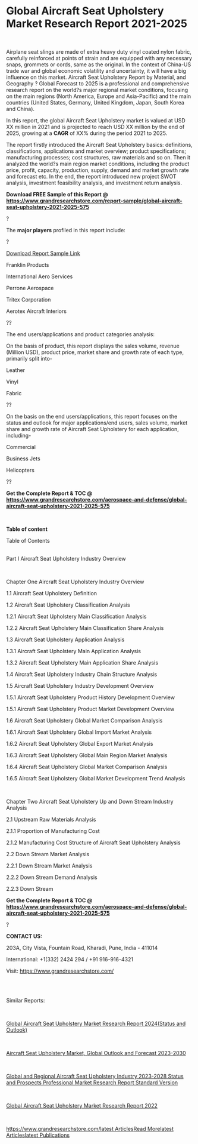 <h1>Global Aircraft Seat Upholstery Market Research Report 2021-2025</h1><br/><p>Airplane seat slings are made of extra heavy duty vinyl coated nylon fabric, carefully reinforced at points of strain and are equipped with any necessary snaps, grommets or cords, same as the original. In the context of China-US trade war and global economic volatility and uncertainty, it will have a big influence on this market. Aircraft Seat Upholstery Report by Material, and Geography ? Global Forecast to 2025 is a professional and comprehensive research report on the world?s major regional market conditions, focusing on the main regions (North America, Europe and Asia-Pacific) and the main countries (United States, Germany, United Kingdom, Japan, South Korea and China).</p>
 
 
 
 <p>In this report, the global Aircraft Seat Upholstery market is valued at USD XX million in 2021 and is projected to reach USD XX million by the end of 2025, growing at a <strong>CAGR</strong> of XX% during the period 2021 to 2025.</p>
 
 
 
 <p>The report firstly introduced the Aircraft Seat Upholstery basics: definitions, classifications, applications and market overview; product specifications; manufacturing processes; cost structures, raw materials and so on. Then it analyzed the world?s main region market conditions, including the product price, profit, capacity, production, supply, demand and market growth rate and forecast etc. In the end, the report introduced new project SWOT analysis, investment feasibility analysis, and investment return analysis.</p>
 
 
 
 <div><b>Download FREE Sample of this Report @ <a href="https://www.grandresearchstore.com/report-sample/global-aircraft-seat-upholstery-2021-2025-575">https://www.grandresearchstore.com/report-sample/global-aircraft-seat-upholstery-2021-2025-575</a></b></div>
 
 
 
 <p>? </p>
 
 
 
 <p>The <strong>major players</strong> profiled in this report include:</p>
 
 
 
 <p>? </p>
 
 
 
 <p><a href="https://www.grandresearchstore.com/mr-admin/report-sample/global-aircraft-seat-upholstery-2021-2025-575">Download Report Sample Link</a></p>
 
 
 
 <p>Franklin Products</p>
 
 
 
 <p>International Aero Services</p>
 
 
 
 <p>Perrone Aerospace</p>
 
 
 
 <p>Tritex Corporation</p>
 
 
 
 <p>Aerotex Aircraft Interiors</p>
 
 
 
 <p>??</p>
 
 
 
 <p>The end users/applications and product categories analysis:</p>
 
 
 
 <p>On the basis of product, this report displays the sales volume, revenue (Million USD), product price, market share and growth rate of each type, primarily split into-</p>
 
 
 
 <p>Leather</p>
 
 
 
 <p>Vinyl</p>
 
 
 
 <p>Fabric</p>
 
 
 
 <p>??</p>
 
 
 
 <p>On the basis on the end users/applications, this report focuses on the status and outlook for major applications/end users, sales volume, market share and growth rate of Aircraft Seat Upholstery for each application, including-</p>
 
 
 
 <p>Commercial</p>
 
 
 
 <p>Business Jets</p>
 
 
 
 <p>Helicopters</p>
 
 
 
 <p>??</p>
 
 
 
 <div><b>Get the Complete Report & TOC @ <a href="https://www.grandresearchstore.com/aerospace-and-defense/global-aircraft-seat-upholstery-2021-2025-575">https://www.grandresearchstore.com/aerospace-and-defense/global-aircraft-seat-upholstery-2021-2025-575</a></b></div>
 
 
 
 <p><br />
 
 <b>Table of content</b></p>
 
 
 
 <p>Table of Contents<br />
 
 <br />
 
 Part I Aircraft Seat Upholstery Industry Overview<br />
 
 <br />
 
 Chapter One Aircraft Seat Upholstery Industry Overview<br />
 
 1.1 Aircraft Seat Upholstery Definition<br />
 
 1.2 Aircraft Seat Upholstery Classification Analysis<br />
 
 1.2.1 Aircraft Seat Upholstery Main Classification Analysis<br />
 
 1.2.2 Aircraft Seat Upholstery Main Classification Share Analysis<br />
 
 1.3 Aircraft Seat Upholstery Application Analysis<br />
 
 1.3.1 Aircraft Seat Upholstery Main Application Analysis<br />
 
 1.3.2 Aircraft Seat Upholstery Main Application Share Analysis<br />
 
 1.4 Aircraft Seat Upholstery Industry Chain Structure Analysis<br />
 
 1.5 Aircraft Seat Upholstery Industry Development Overview<br />
 
 1.5.1 Aircraft Seat Upholstery Product History Development Overview<br />
 
 1.5.1 Aircraft Seat Upholstery Product Market Development Overview<br />
 
 1.6 Aircraft Seat Upholstery Global Market Comparison Analysis<br />
 
 1.6.1 Aircraft Seat Upholstery Global Import Market Analysis<br />
 
 1.6.2 Aircraft Seat Upholstery Global Export Market Analysis<br />
 
 1.6.3 Aircraft Seat Upholstery Global Main Region Market Analysis<br />
 
 1.6.4 Aircraft Seat Upholstery Global Market Comparison Analysis<br />
 
 1.6.5 Aircraft Seat Upholstery Global Market Development Trend Analysis<br />
 
 <br />
 
 Chapter Two Aircraft Seat Upholstery Up and Down Stream Industry Analysis<br />
 
 2.1 Upstream Raw Materials Analysis<br />
 
 2.1.1 Proportion of Manufacturing Cost<br />
 
 2.1.2 Manufacturing Cost Structure of Aircraft Seat Upholstery Analysis<br />
 
 2.2 Down Stream Market Analysis<br />
 
 2.2.1 Down Stream Market Analysis<br />
 
 2.2.2 Down Stream Demand Analysis<br />
 
 2.2.3 Down Stream</p>
 
 
 
 <div><b>Get the Complete Report & TOC @ <a href="https://www.grandresearchstore.com/aerospace-and-defense/global-aircraft-seat-upholstery-2021-2025-575">https://www.grandresearchstore.com/aerospace-and-defense/global-aircraft-seat-upholstery-2021-2025-575</a></b></div>
 
 
 
 <p>? </p>
 
 
 
 <p><b>CONTACT US:</b><br />
 
 203A, City Vista, Fountain Road, Kharadi, Pune, India - 411014<br />
 
 International: +1(332) 2424 294 / +91 916-916-4321<br />
 
 Visit: <a href="https://www.grandresearchstore.com/">https://www.grandresearchstore.com/</a><br />
 
 <br />
 
 <br />
 
 Similar Reports:<br />
 
 <br />
 
 <a href="https://www.grandresearchstore.com/chemicals-and-materials/global-aircraft-seat-upholstery-2024-379">Global Aircraft Seat Upholstery Market Research Report 2024(Status and Outlook)</a><br />
 
 <br />
 
 <a href="https://www.grandresearchstore.com/chemicals-and-materials/global-aircraft-seat-upholstery-forecast-2023-2030-325">Aircraft Seat Upholstery Market, Global Outlook and Forecast 2023-2030</a><br />
 
 <br />
 
 <a href="https://www.grandresearchstore.com/chemicals-and-materials/global-regional-aircraft-seat-upholstery-2023-2028-742">Global and Regional Aircraft Seat Upholstery Industry 2023-2028 Status and Prospects Professional Market Research Report Standard Version</a><br />
 
 <br />
 
 <a href="https://www.grandresearchstore.com/chemicals-and-materials/global-aircraft-seat-upholstery-2022-909">Global Aircraft Seat Upholstery Market Research Report 2022</a><br />
 
 <br />
 
 <a href="https://gyeongbokgung.com">https://www.grandresearchstore.com/</a><a href="https://hallyeomaritime.com">latest Articles</a><a href="https://jingwansa.com">Read More</a><a href="https://nguoiviet.jp/">latest Articles</a><a href="https://www.intelmarketresearch.com/">latest Publications</a></p>